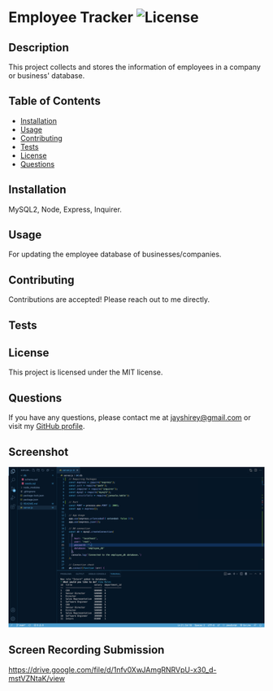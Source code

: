 # Employee Tracker ![License](https://img.shields.io/badge/License-MIT-blue.svg)

## Description
This project collects and stores the information of employees in a company or business' database.

## Table of Contents
* [Installation](#installation)
* [Usage](#usage)
* [Contributing](#contributing)
* [Tests](#tests)
* [License](#license)
* [Questions](#questions)

## Installation
MySQL2, Node, Express, Inquirer.

## Usage
For updating the employee database of businesses/companies.

## Contributing
Contributions are accepted! Please reach out to me directly.

## Tests


## License
This project is licensed under the MIT license.

## Questions
If you have any questions, please contact me at jayshirey@gmail.com	 or visit my [GitHub profile](https://github.com/jpshirey5).

## Screenshot
![](Assets/Screen%20Shot%202023-04-25%20at%208.26.25%20PM.png)

## Screen Recording Submission
https://drive.google.com/file/d/1nfv0XwJAmgRNRVpU-x30_d-mstVZNtaK/view

